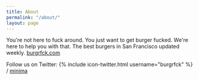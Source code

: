 ```yaml
---
title: About
permalink: "/about/"
layout: page
---
```


You're not here to fuck around. You just want to get burger fucked.
We're here to help you with that. The best burgers in San Francisco
updated weekly. [burgrfck.com](https://burgrfck.com/)

Follow us on Twitter:
{% include icon-twitter.html username="burgrfck" %} /
[minima](https://twitter.com/burgrfck)

